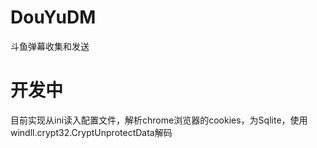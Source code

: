 # DouYuDM
斗鱼弹幕收集和发送
# 开发中

目前实现从ini读入配置文件，解析chrome浏览器的cookies，为Sqlite，使用windll.crypt32.CryptUnprotectData解码